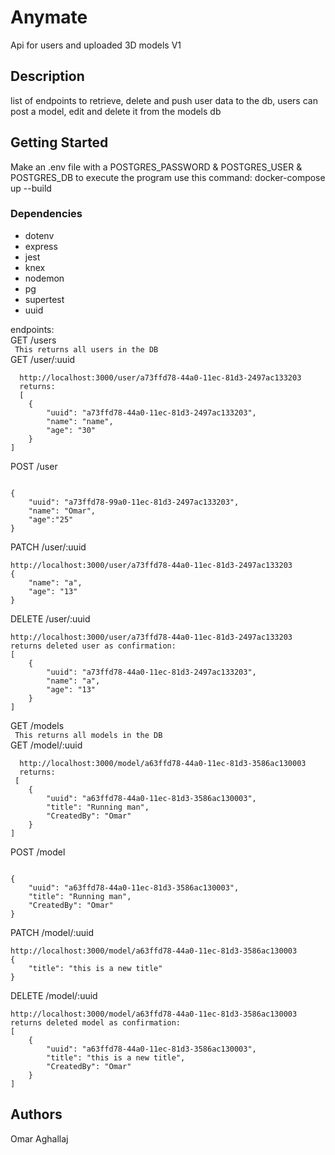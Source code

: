 # Anymate

Api for users and uploaded 3D models V1

## Description

list of endpoints to retrieve, delete and push user data to the db, users can post a model, edit and delete it from the models db

## Getting Started

Make an .env file with a POSTGRES_PASSWORD &  POSTGRES_USER & POSTGRES_DB
to execute  the program use this command: docker-compose up --build

### Dependencies

* dotenv
* express
* jest
* knex
* nodemon
* pg
* supertest
* uuid

endpoints: <br />
GET /users <br />
``` This returns all users in the DB``` <br />
GET /user/:uuid <br />
``` This returns the user based on uuid:
  http://localhost:3000/user/a73ffd78-44a0-11ec-81d3-2497ac133203
  returns:
  [
    {
        "uuid": "a73ffd78-44a0-11ec-81d3-2497ac133203",
        "name": "name",
        "age": "30"
    }
]
``` 
POST /user <br />
``` Saves user to db (send json object)

{
    "uuid": "a73ffd78-99a0-11ec-81d3-2497ac133203", 
    "name": "Omar", 
    "age":"25"
}
``` 
PATCH /user/:uuid <br />
```edit user data based on uuid:
http://localhost:3000/user/a73ffd78-44a0-11ec-81d3-2497ac133203
{
    "name": "a",
    "age": "13"
}

```
DELETE /user/:uuid <br />
``` Delete user based on uuid
http://localhost:3000/user/a73ffd78-44a0-11ec-81d3-2497ac133203
returns deleted user as confirmation: 
[
    {
        "uuid": "a73ffd78-44a0-11ec-81d3-2497ac133203",
        "name": "a",
        "age": "13"
    }
]
```

GET /models <br />
``` This returns all models in the DB``` <br />
GET /model/:uuid <br />
``` This returns the model based on uuid:
  http://localhost:3000/model/a63ffd78-44a0-11ec-81d3-3586ac130003
  returns:
 [
    {
        "uuid": "a63ffd78-44a0-11ec-81d3-3586ac130003",
        "title": "Running man",
        "CreatedBy": "Omar"
    }
]
``` 
POST /model <br />
``` Saves model to db (send json object)

{
    "uuid": "a63ffd78-44a0-11ec-81d3-3586ac130003",
    "title": "Running man",
    "CreatedBy": "Omar"
}
``` 
PATCH /model/:uuid <br />
```edit model data based on uuid:
http://localhost:3000/model/a63ffd78-44a0-11ec-81d3-3586ac130003
{
    "title": "this is a new title"
}

```
DELETE /model/:uuid <br />
``` Delete model based on uuid
http://localhost:3000/model/a63ffd78-44a0-11ec-81d3-3586ac130003
returns deleted model as confirmation: 
[
    {
        "uuid": "a63ffd78-44a0-11ec-81d3-3586ac130003",
        "title": "this is a new title",
        "CreatedBy": "Omar"
    }
]
```

## Authors

Omar Aghallaj
